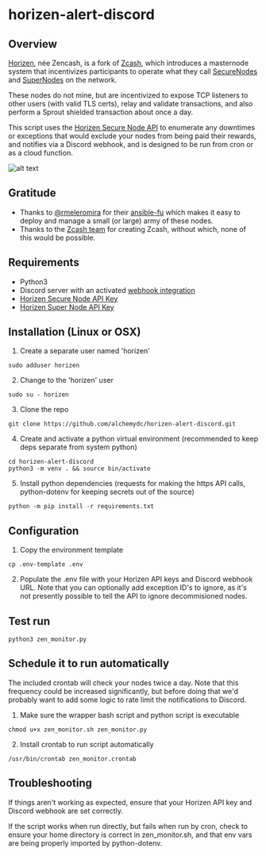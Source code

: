 # horizen-alert-discord

## Overview
[Horizen](https://www.horizen.io/), née Zencash, is a fork of [Zcash](https://z.cash), which introduces a masternode system 
that incentivizes participants to operate what they call [SecureNodes](https://www.horizen.io/securenodes/) and [SuperNodes](https://www.horizen.io/supernodes/) on the network.

These nodes do not mine, but are incentivized to expose TCP listeners to other users (with valid TLS certs), relay and validate transactions, and also perform a Sprout shielded transaction about once a day.

This script uses the [Horizen Secure Node API](https://securenodes2.na.zensystem.io/about/api) to enumerate any downtimes or exceptions that would exclude your nodes from being paid their rewards, and notifies via a Discord webhook, and is designed to be run from cron or as a cloud function.

![alt text](https://www.horizen.io/assets/img/icons/securenodes.png)

## Gratitude
* Thanks to [@rmeleromira](https://github.com/rmeleromira) for their [ansible-fu](https://github.com/rmeleromira/ansible-zencash-nodes) which makes it easy to deploy and manage a small (or large) army of these nodes.
* Thanks to the [Zcash team](https://github.com/zcash) for creating Zcash, without which, none of this would be possible.

## Requirements
* Python3
* Discord server with an activated [webhook integration](https://support.discord.com/hc/en-us/articles/228383668-Intro-to-Webhooks)
* [Horizen Secure Node API Key](https://securenodes2.na.zensystem.io/settings/)
* [Horizen Super Node API Key](https://supernodes1.na.zensystem.io/settings/)

## Installation (Linux or OSX)
1. Create a separate user named 'horizen'
```console
sudo adduser horizen
```
2. Change to the 'horizen' user
```console
sudo su - horizen
```

3. Clone the repo
```console
git clone https://github.com/alchemydc/horizen-alert-discord.git
```

4. Create and activate a python virtual environment
(recommended to keep deps separate from system python)
```console
cd horizen-alert-discord
python3 -m venv . && source bin/activate
```

5. Install python dependencies
(requests for making the https API calls, python-dotenv for keeping secrets out of the source)
 ```console
 python -m pip install -r requirements.txt
 ```

## Configuration
1. Copy the environment template
```console
cp .env-template .env
```

2. Populate the .env file with your Horizen API keys and Discord webhook URL.  Note that you can optionally add exception ID's to ignore, as it's not presently possible to tell the API to ignore decommisioned nodes. 


## Test run
```console
python3 zen_monitor.py
```

## Schedule it to run automatically
The included crontab will check your nodes twice a day. Note that this frequency could be increased significantly, but before doing that we'd probably want to add some logic to rate limit the notifications to Discord.

1. Make sure the wrapper bash script and python script is executable
```console
chmod u+x zen_monitor.sh zen_monitor.py
```
2. Install crontab to run script automatically
```console
/usr/bin/crontab zen_monitor.crontab
```

## Troubleshooting
If things aren't working as expected, ensure that your Horizen API key and Discord webhook are set correctly.

If the script works when run directly, but fails when run by cron, check to ensure your home directory is correct in zen_monitor.sh,
and that env vars are being properly imported by python-dotenv.